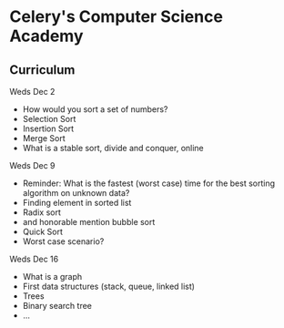 # Celery's Computer Science Academy


## Curriculum

Weds Dec 2
* How would you sort a set of numbers?
* Selection Sort
* Insertion Sort
* Merge Sort
* What is a stable sort, divide and conquer, online

Weds Dec 9
* Reminder: What is the fastest (worst case) time for the best sorting algorithm on unknown data?
* Finding element in sorted list
* Radix sort
* and honorable mention bubble sort
* Quick Sort
* Worst case scenario?

Weds Dec 16
* What is a graph
* First data structures (stack, queue, linked list)
* Trees
* Binary search tree
* ...
